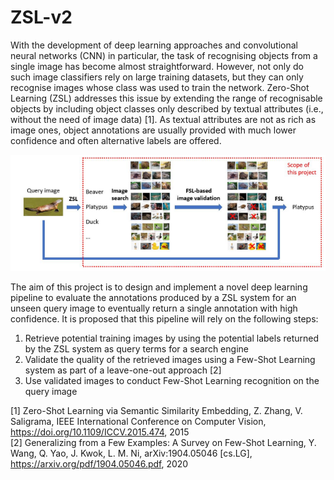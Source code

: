 # ZSL-v2

With the development of deep learning approaches and convolutional neural networks (CNN) in particular, the task of recognising objects from a single image has become almost straightforward. However, not only do such image classifiers rely on large training datasets, but they can only recognise images whose class was used to train the network. Zero-Shot Learning (ZSL) addresses this issue by extending the range of recognisable objects by including object classes only described by textual attributes (i.e., without the need of image data) [1]. As textual attributes are not as rich as image ones, object annotations are usually provided with much lower confidence and often alternative labels are offered.

!["global recap of the project"](.\distribute\part3-FSL.png)

The aim of this project is to design and implement a novel deep learning pipeline to evaluate the annotations produced by a ZSL system for an unseen query image to eventually return a single annotation with high confidence. It is proposed that this pipeline will rely on the following steps:
1. Retrieve potential training images by using the potential labels returned by the ZSL system as query terms for a search engine
2. Validate the quality of the retrieved images using a Few-Shot Learning system as part of a leave-one-out approach [2]
3. Use validated images to conduct Few-Shot Learning recognition on the query image

[1] Zero-Shot Learning via Semantic Similarity Embedding, Z. Zhang, V. Saligrama, IEEE
International Conference on Computer Vision, https://doi.org/10.1109/ICCV.2015.474, 2015 \
[2] Generalizing from a Few Examples: A Survey on Few-Shot Learning, Y. Wang, Q. Yao, J.
Kwok, L. M. Ni, arXiv:1904.05046 [cs.LG], https://arxiv.org/pdf/1904.05046.pdf, 2020
